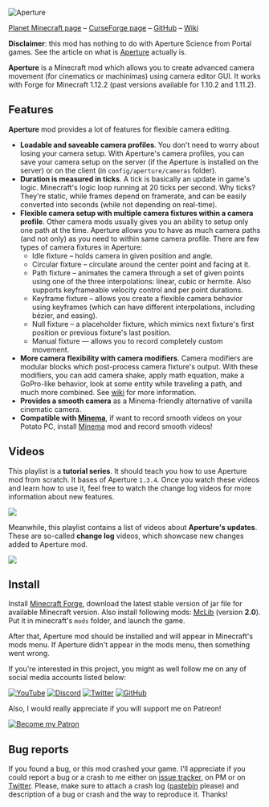 ![Aperture](https://i.imgur.com/Wras78u.png)

[Planet Minecraft page](https://www.planetminecraft.com/mod/aperture-3978432/) – [CurseForge page](https://www.curseforge.com/minecraft/mc-mods/aperture) – [GitHub](https://github.com/mchorse/aperture) – [Wiki](https://github.com/mchorse/aperture/wiki) 

**Disclaimer**: this mod has nothing to do with Aperture Science from Portal games. See the article on what is [Aperture](https://en.wikipedia.org/wiki/Aperture) actually is.

**Aperture** is a Minecraft mod which allows you to create advanced camera movement (for cinematics or machinimas) using camera editor GUI. It works with Forge for Minecraft 1.12.2 (past versions available for 1.10.2 and 1.11.2).

## Features

**Aperture** mod provides a lot of features for flexible camera editing.

* **Loadable and saveable camera profiles**. You don't need to worry about losing your camera setup. With Aperture's camera profiles, you can save your camera setup on the server (if the Aperture is installed on the server) or on the client (in `config/aperture/cameras` folder).
* **Duration is measured in ticks**. A tick is basically an update in game's logic. Minecraft's logic loop running at 20 ticks per second. Why ticks? They're static, while frames depend on framerate, and can be easily converted into seconds (while not depending on real-time).
* **Flexible camera setup with multiple camera fixtures within a camera profile**. Other camera mods usually gives you an ability to setup only one path at the time. Aperture allows you to have as much camera paths (and not only) as you need to within same camera profile. There are few types of camera fixtures in Aperture: 
    * Idle fixture – holds camera in given position and angle.
    * Circular fixture – circulate around the center point and facing at it.
    * Path fixture – animates the camera through a set of given points using one of the three interpolations: linear, cubic or hermite. Also supports keyframeable velocity control and per point durations.
    * Keyframe fixture – allows you create a flexible camera behavior using keyframes (which can have different interpolations, including bézier, and easing).
    * Null fixture – a placeholder fixture, which mimics next fixture's first position or previous fixture's last position.
    * Manual fixture — allows you to record completely custom movement.
* **More camera flexibility with camera modifiers**. Camera modifiers are modular blocks which post-process camera fixture's output. With these modifiers, you can add camera shake, apply math equation, make a GoPro-like behavior, look at some entity while traveling a path, and much more combined. See [wiki](https://github.com/mchorse/aperture/wiki) for more information.
* **Provides a smooth camera** as a Minema-friendly alternative of vanilla cinematic camera.
* **Compatible with [Minema](https://github.com/daipenger/minema/releases)**, if want to record smooth videos on your Potato PC, install [Minema](https://github.com/daipenger/minema/releases) mod and record smooth videos!

## Videos

This playlist is a **tutorial series**. It should teach you how to use Aperture mod from scratch. It bases of Aperture `1.3.4`. Once you watch these videos and learn how to use it, feel free to watch the change log videos for more information about new features.

<a href="https://youtu.be/_KLU8VnMiCQ?list=PLLnllO8nnzE8MGDb6QzE2kt4-KVC1dRRl"><img src="https://img.youtube.com/vi/_KLU8VnMiCQ/0.jpg"></a> 

Meanwhile, this playlist contains a list of videos about **Aperture's updates**. These are so-called **change log** videos, which showcase new changes added to Aperture mod.

<a href="https://youtu.be/2ToSwrFiVOo?list=PL6UPd2Tj65nFLGMBqKaeKOPNp2HOO86Uw"><img src="https://img.youtube.com/vi/2ToSwrFiVOo/0.jpg"></a> 

## Install

Install [Minecraft Forge](http://files.minecraftforge.net/), download the latest stable version of jar file for available Minecraft version. Also install following mods: [McLib](https://www.curseforge.com/minecraft/mc-mods/mchorses-mclib) (version **2.0**). Put it in minecraft's `mods` folder, and launch the game.

After that, Aperture mod should be installed and will appear in Minecraft's mods menu. If Aperture didn't appear in the mods menu, then something went wrong. 

If you're interested in this project, you might as well follow me on any of social media accounts listed below:

[![YouTube](http://i.imgur.com/yA4qam9.png)](https://www.youtube.com/channel/UCSLuDXxxql4EVK_Ktd6PNbw) [![Discord](http://i.imgur.com/gI6JEpJ.png)](https://discord.gg/qfxrqUF) [![Twitter](http://i.imgur.com/6b8vHcX.png)](https://twitter.com/McHorsy) [![GitHub](http://i.imgur.com/DmTn1f1.png)](https://github.com/mchorse) 

Also, I would really appreciate if you will support me on Patreon!

[![Become my Patron](https://i.imgur.com/4pQZ2xW.png)](https://www.patreon.com/McHorse) 

## Bug reports

If you found a bug, or this mod crashed your game. I'll appreciate if you could report a bug or a crash to me either on [issue tracker](https://github.com/mchorse/aperture/issues/), on PM or on [Twitter](https://twitter.com/McHorsy). Please, make sure to attach a crash log ([pastebin](http://pastebin.com) please) and description of a bug or crash and the way to reproduce it. Thanks!